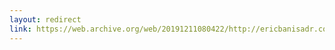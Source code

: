 ```yaml
---
layout: redirect
link: https://web.archive.org/web/20191211080422/http://ericbanisadr.com/wise/moises-gomez-and-their-new-associate.html
---
```

